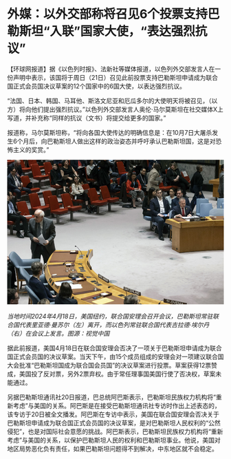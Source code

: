 # 外媒：以外交部称将召见6个投票支持巴勒斯坦“入联”国家大使，“表达强烈抗议”

【环球网报道】据《以色列时报》、法新社等媒体报道，以色列外交部发言人在一份声明中表示，该国将于周日（21日）召见此前投票支持巴勒斯坦申请成为联合国正式会员国决议草案的12个国家中的6国大使，以表达强烈抗议。

“法国、日本、韩国、马耳他、斯洛文尼亚和厄瓜多尔的大使明天将被召见，（以方）将向他们提出强烈抗议。”以色列外交部发言人奥伦·马尔莫斯坦在社交媒体X上写道，并补充称“同样的抗议（文书）将提交给更多的国家。”

报道称，马尔莫斯坦称，“将向各国大使传达的明确信息是：在10月7日大屠杀发生6个月后，向巴勒斯坦人做出这样的政治姿态并呼吁承认巴勒斯坦国，这是对恐怖主义的奖赏。”

![e7b331412294feb64b0dec65b739e370.jpg](https://raw.githubusercontent.com/qqhsx/qqnews_image/main/2024/04/21/外媒：以外交部称将召见6个投票支持巴勒斯坦“入联”国家大使，“表达强烈抗议”/e7b331412294feb64b0dec65b739e370.jpg)

_当地时间2024年4月18日，美国纽约，联合国安理会召开会议，巴勒斯坦常驻联合国代表里亚德·曼苏尔（左）离开，而以色列常驻联合国代表吉拉德·埃尔丹（右）在会议上发言。图源：视觉中国_

据此前报道，美国4月18日在联合国安理会否决了一项关于巴勒斯坦申请成为联合国正式会员国的决议草案。当天下午，由15个成员组成的安理会对一项建议联合国大会批准“巴勒斯坦国成为联合国会员国”的决议草案进行投票。草案获得12票赞成，美国投了反对票，另外2票弃权。由于常任理事国美国行使了否决权，草案未能通过。

另据巴勒斯坦通讯社20日报道，巴总统阿巴斯表示，巴勒斯坦民族权力机构将“重新考虑”与美国的关系。阿巴斯是在接受巴勒斯坦通讯社专访时作出上述表态的，该专访于20日被全文播发。阿巴斯在专访中表示，美国在联合国安理会否决关于巴勒斯坦申请成为联合国正式会员国的决议草案，是对巴勒斯坦人民权利的“公然侵犯”，也是对国际社会意愿的挑战。阿巴斯表示，巴勒斯坦民族权力机构将“重新考虑”与美国的关系，以保护巴勒斯坦人民的权利和巴勒斯坦事业。他说，美国对地区局势恶化负有责任，如果巴勒斯坦问题得不到解决，中东地区就不会稳定。

